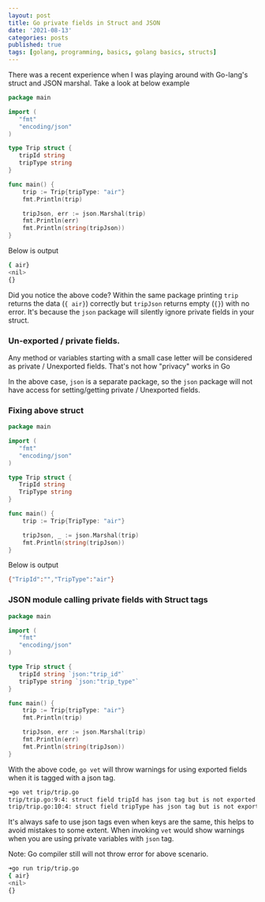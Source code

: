 ```yaml
---
layout: post
title: Go private fields in Struct and JSON
date: '2021-08-13'
categories: posts
published: true
tags: [golang, programming, basics, golang basics, structs]
---
```


There was a recent experience when I was playing around with Go-lang's struct and JSON marshal. Take a look at below example


```go
package main

import (
   "fmt"
   "encoding/json"
)

type Trip struct {
   tripId string
   tripType string
}

func main() {
    trip := Trip{tripType: "air"}
    fmt.Println(trip)

    tripJson, err := json.Marshal(trip)
    fmt.Println(err)
    fmt.Println(string(tripJson))
}
```

Below is output

```bash
{ air}
<nil>
{}
```

Did you notice the above code? Within the same package printing `trip` returns the data (`{ air}`) correctly but `tripJson` returns empty (`{}`) with no error. It's because the `json` package will silently ignore private fields in your struct.

### Un-exported / private fields.

Any method or variables starting with a small case letter will be considered as private / Unexported fields. That's not how "privacy" works in Go

In the above case, `json` is a separate package, so the `json` package will not have access for setting/getting private / Unexported fields.

### Fixing above struct

```go
package main

import (
   "fmt"
   "encoding/json"
)

type Trip struct {
   TripId string
   TripType string
}

func main() {
    trip := Trip{TripType: "air"}

    tripJson, _ := json.Marshal(trip)
    fmt.Println(string(tripJson))
}
```

Below is output

```bash
{"TripId":"","TripType":"air"}
```

### JSON module calling private fields with Struct tags

```go
package main

import (
   "fmt"
   "encoding/json"
)

type Trip struct {
   tripId string `json:"trip_id"`
   tripType string `json:"trip_type"`
}

func main() {
    trip := Trip{tripType: "air"}
    fmt.Println(trip)

    tripJson, err := json.Marshal(trip)
    fmt.Println(err)
    fmt.Println(string(tripJson))
}
```


With the above code, `go vet` will throw warnings for using exported fields when it is tagged with a json tag.

```bash
➜go vet trip/trip.go
trip/trip.go:9:4: struct field tripId has json tag but is not exported
trip/trip.go:10:4: struct field tripType has json tag but is not exported
```

It's always safe to use json tags even when keys are the same, this helps to avoid mistakes to some extent. When invoking `vet` would show warnings when you are using private variables with `json` tag.

Note: Go compiler still will not throw error for above scenario.

```bash
➜go run trip/trip.go
{ air}
<nil>
{}
```